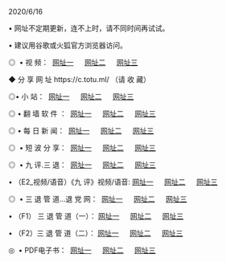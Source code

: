 <p>2020/6/16
<p>• 网址不定期更新，连不上时，请不同时间再试试。
<p>• 建议用谷歌或火狐官方浏览器访问。
<p>◎  • 视 频： 
<a href="http://hjd.csso.cam/" target="_blank">网址一</a> 　 
<a href="http://hug.csso.cam/" target="_blank">网址二</a> 　 
<a href="http://hqs.csso.cam/b.html" target="_blank">网址三</a>
<p>◆ 分 享 网 址  https://c.totu.ml/  （请 收 藏） </p>

<p>◎•  小 站：  
<a href="http://hjd.csso.cam/f.html" target="_blank">网址一</a> 　 
<a href="http://hug.csso.cam/h.html" target="_blank">网址二</a> 　 
<a href="http://hqs.csso.cam/k/" target="_blank">网址三</a></p><p>

<p>◎  • 翻 墙 软 件 ：  
<a href="http://hjd.csso.cam/ff/" target="_blank">网址一</a> 　 
<a href="http://hug.csso.cam/s/read/a1_nd.html" target="_blank">网址二</a> 　 
<a href="http://hqs.csso.cam/ff/index.html" target="_blank">网址三</a></p>
<p>◎  • 每 日 新 闻：  
<a href="http://hjd.csso.cam/day/" target="_blank">网址一</a> 　 
<a href="http://hug.csso.cam/day/" target="_blank">网址二</a> 　 
<a href="http://hqs.csso.cam/day/index.html" target="_blank">网址三</a></p>
<p>◎   • 短 波 分 享：  
<a href="http://hjd.csso.cam/h/" target="_blank">网址一</a> 　 
<a href="http://hqs.csso.cam/h/" target="_blank">网址二</a> 　 
<a href="http://hug.csso.cam/h/index.html" target="_blank">网址三</a></p>
<p>◎   • 九 评.三 退：  
<a href="http://hjd.csso.cam/t/" target="_blank">网址一</a> 　 
<a href="http://hqs.csso.cam/v2/index.html" target="_blank">网址二</a> 　 
<a href="http://hug.csso.cam/tt/index.html" target="_blank">网址三</a> 　</p>
<p>  • （E2_视频/语音）《九 评》视频/语音: 
<a href="http://hjd.csso.cam/7738.html" target="_blank">网址一</a> 　 
<a href="http://hqs.csso.cam/7614.html" target="_blank">网址二</a> 　 
<a href="http://hug.csso.cam/7633.html" target="_blank">网址三</a></p>
<p>◎   • 三 退 管 道...退 党 网：  
<a href="http://hjd.csso.cam/go/td1.html" target="_blank">网址一</a> 　 
<a href="http://hqs.csso.cam/go/td2.html" target="_blank">网址二</a> 　 
<a href="http://hug.csso.cam/go/td3.html" target="_blank">网址三</a></p>
<p>  • （F1） 三 退 管 道（一）： 
<a href="http://hjd.csso.cam/dd/" target="_blank">网址一</a> 　 
<a href="http://hqs.csso.cam/s/read/a1_tdx.html" target="_blank">网址二</a> 　 
<a href="http://hug.csso.cam/dd/" target="_blank">网址三</a></p>
<p>  • （F2）三 退 管 道（二）： 
<a href="http://hqs.csso.cam/d/" target="_blank">网址一</a> 　 
<a href="http://hjd.csso.cam/d/index.html" target="_blank">网址二</a> 　 
<a href="http://hug.csso.cam/d/" target="_blank">网址三</a></p>
<p>◎   • PDF电子书：  
<a href="http://hjd.csso.cam/p/" target="_blank">网址一</a> 　 
<a href="http://hug.csso.cam/p/index.html" target="_blank">网址二</a> 　 
<a href="http://hqs.csso.cam/p/" target="_blank">网址三</a></p>
